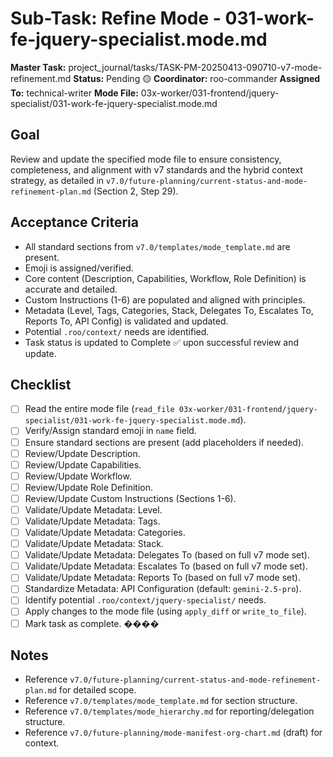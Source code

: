 # Sub-Task: Refine Mode - 031-work-fe-jquery-specialist.mode.md

**Master Task:** project_journal/tasks/TASK-PM-20250413-090710-v7-mode-refinement.md
**Status:** Pending 🟡
**Coordinator:** roo-commander
**Assigned To:** technical-writer
**Mode File:** 03x-worker/031-frontend/jquery-specialist/031-work-fe-jquery-specialist.mode.md

## Goal
Review and update the specified mode file to ensure consistency, completeness, and alignment with v7 standards and the hybrid context strategy, as detailed in `v7.0/future-planning/current-status-and-mode-refinement-plan.md` (Section 2, Step 29).

## Acceptance Criteria
- All standard sections from `v7.0/templates/mode_template.md` are present.
- Emoji is assigned/verified.
- Core content (Description, Capabilities, Workflow, Role Definition) is accurate and detailed.
- Custom Instructions (1-6) are populated and aligned with principles.
- Metadata (Level, Tags, Categories, Stack, Delegates To, Escalates To, Reports To, API Config) is validated and updated.
- Potential `.roo/context/` needs are identified.
- Task status is updated to Complete ✅ upon successful review and update.

## Checklist
- [ ] Read the entire mode file (`read_file 03x-worker/031-frontend/jquery-specialist/031-work-fe-jquery-specialist.mode.md`).
- [ ] Verify/Assign standard emoji in `name` field.
- [ ] Ensure standard sections are present (add placeholders if needed).
- [ ] Review/Update Description.
- [ ] Review/Update Capabilities.
- [ ] Review/Update Workflow.
- [ ] Review/Update Role Definition.
- [ ] Review/Update Custom Instructions (Sections 1-6).
- [ ] Validate/Update Metadata: Level.
- [ ] Validate/Update Metadata: Tags.
- [ ] Validate/Update Metadata: Categories.
- [ ] Validate/Update Metadata: Stack.
- [ ] Validate/Update Metadata: Delegates To (based on full v7 mode set).
- [ ] Validate/Update Metadata: Escalates To (based on full v7 mode set).
- [ ] Validate/Update Metadata: Reports To (based on full v7 mode set).
- [ ] Standardize Metadata: API Configuration (default: `gemini-2.5-pro`).
- [ ] Identify potential `.roo/context/jquery-specialist/` needs.
- [ ] Apply changes to the mode file (using `apply_diff` or `write_to_file`).
- [ ] Mark task as complete. ����

## Notes
*   Reference `v7.0/future-planning/current-status-and-mode-refinement-plan.md` for detailed scope.
*   Reference `v7.0/templates/mode_template.md` for section structure.
*   Reference `v7.0/templates/mode_hierarchy.md` for reporting/delegation structure.
*   Reference `v7.0/future-planning/mode-manifest-org-chart.md` (draft) for context.